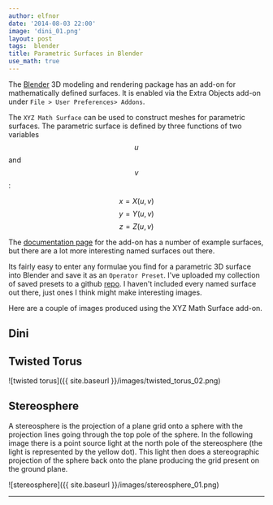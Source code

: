 ```yaml
---
author: elfnor
date: '2014-08-03 22:00'
image: 'dini_01.png'
layout: post
tags:  blender
title: Parametric Surfaces in Blender
use_math: true
---
```


The [Blender](http://www.blender.org/) 3D modeling and rendering package has an add-on for mathematically defined surfaces. It is enabled via the Extra Objects add-on under `File > User Preferences> Addons`.

The `XYZ Math Surface` can be used to construct meshes for parametric surfaces. The parametric surface is defined by three functions of two variables $$u$$ and $$v$$:

$$
x = X(u,v)
$$
$$
y = Y(u,v)
$$
$$
z = Z(u,v)
$$

The [documentation page](http://wiki.blender.org/index.php/Extensions:2.6/Py/Scripts/Add_Mesh/Add_3d_Function_Surface) for the add-on has a number of example surfaces, but there are a lot more interesting named surfaces out there.

Its fairly easy to enter any formulae you find for a parametric 3D surface into Blender and save it as an `Operator Preset`. I\'ve uploaded my collection of saved presets to a github [repo](https://github.com/elfnor/blender_XYZ_surface_presets). I haven\'t included every named surface out there, just ones I think might make interesting images.

Here are a couple of images produced using the XYZ Math Surface add-on.

## Dini

## Twisted Torus

![twisted torus]({{ site.baseurl }}/images/twisted_torus_02.png)

## Stereosphere

A stereosphere is the projection of a plane grid onto a sphere with the projection lines going through the top pole of the sphere. In the following image there is a point source light at the north pole of the stereosphere (the light is represented by the yellow dot). This light then does a stereographic projection of the sphere back onto the plane producing the grid present on the ground plane.

![stereosphere]({{ site.baseurl }}/images/stereosphere_01.png)

------------------------------------------------------------------------
